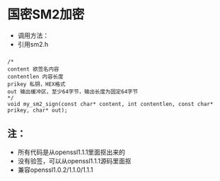 # 国密SM2加密
 + 调用方法：
 + 引用sm2.h
###
    /*
    content 欲签名内容
    contentlen 内容长度
    prikey 私钥，HEX格式
    out 输出缓冲区，至少64字节，输出长度为固定64字节
    */
    void my_sm2_sign(const char* content, int contentlen, const char* prikey, char* out);

## 注：
 + 所有代码是从openssl1.1.1里面抠出来的
 + 没有验签，可以从openssl1.1.1源码里面抠
 + 兼容openssl1.0.2/1.1.0/1.1.1
